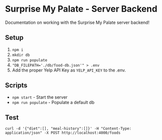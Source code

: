 # Surprise My Palate - Server Backend

Documentation on working with the Surprise My Palate server backend!

## Setup
1. `npm i`
2. `mkdir db`
3. `npm run populate`
4. `"DB_FILEPATH='./db/food-db.json'" > .env`
5. Add the proper Yelp API Key as `YELP_API_KEY` to the .env.

## Scripts
  * `npm start` - Start the server
  * `npm run populate` - Populate a default db

## Test
```
curl -d '{"diet":[], "meal-history":[]}' -H "Content-Type: application/json" -X POST http://localhost:4000/foods
```

